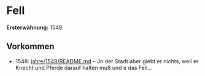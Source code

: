 # Fell

**Ersterwähnung:** 1548

## Vorkommen
- 1548: [jahre/1548/README.md](../jahre/1548/README.md) – Jn der Stadt aber giebt er nichts, weil er Knecht
und Pferde darauf halten muß und e das Fell...
